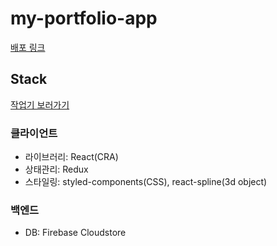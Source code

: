 # my-portfolio-app

[배포 링크](https://ryan-kim-portfolio.herokuapp.com/)

## Stack

[작업기 보러가기](https://handsome-parcel-51e.notion.site/1-c231e8ed2c1e4a498facc655817bd159)

### 클라이언트

- 라이브러리: React(CRA)
- 상태관리: Redux
- 스타일링: styled-components(CSS), react-spline(3d object)

### 백엔드

- DB: Firebase Cloudstore
